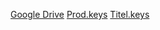 [Google Drive](https://drive.google.com/file/d/1Q3tNw4pu2C3q5r0fFb7YThcBykJ9rIqd/view?usp=drivesdk)
[Prod.keys](/prod.keys)
[Titel.keys](/Titel.keys)
